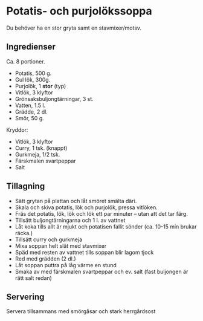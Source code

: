 # Potatis- och purjolökssoppa

Du behöver ha en stor gryta samt en stavmixer/motsv.

## Ingredienser

Ca. 8 portioner.

* Potatis, 500 g.
* Gul lök, 300g. 
* Purjolök, 1 **stor** (typ)
* Vitlök, 3 klyftor
* Grönsaksbuljongtärningar, 3 st.
* Vatten, 1.5 l.
* Grädde, 2 dl.
* Smör, 50 g.

Kryddor:

* Vitlök, 3 klyftor
* Curry, 1 tsk. (knappt)
* Gurkmeja, 1/2 tsk.
* Färskmalen svartpeppar
* Salt



## Tillagning

* Sätt grytan på plattan och låt smöret smälta däri.
* Skala och skiva potatis, lök och purjolök, pressa vitlöken.
* Fräs det potatis, lök, lök och lök ett par minuter – utan att det tar färg.
* Tillsätt buljongtärningarna och 1 l. av vattnet
* Låt koka tills allt är mjukt och potatisen fallit sönder (ca. 10-15 min brukar räcka.)
* Tillsätt curry och gurkmeja
* Mixa soppan helt slät med stavmixer
* Späd med resten av vattnet tills soppan blir lagom tjock
* Red med grädden (2 dl.)
* Låt soppan puttra på låg värme en stund
* Smaka av med färskmalen svartpeppar och ev. salt (fast buljongen är rätt salt redan)

## Servering

Servera tillsammans med smörgåsar och stark herrgårdsost

